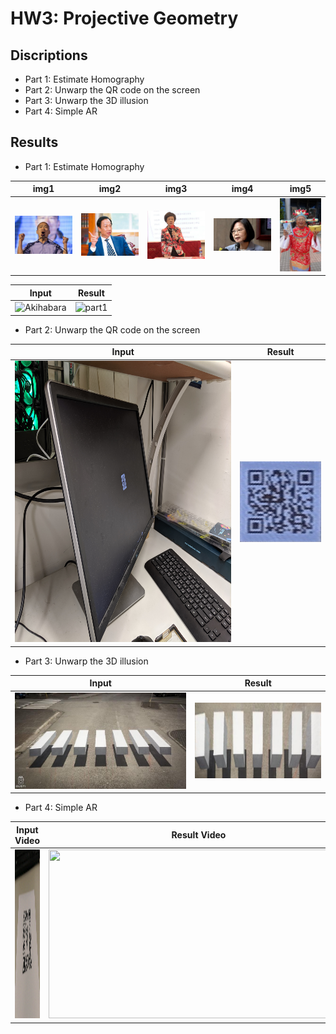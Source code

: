 # HW3: Projective Geometry
## Discriptions
* Part 1: Estimate Homography
* Part 2: Unwarp the QR code on the screen 
* Part 3: Unwarp the 3D illusion
* Part 4: Simple AR
## Results
* Part 1: Estimate Homography  
  
|    img1   |    img2   |   img3    |    img4   |   img5    |
| :-------: | :-------: | :-------: | :-------: | :-------: |
|![han](https://github.com/r09921135/acv/blob/master/hw3/input/han.jpg)|![kuo](https://github.com/r09921135/acv/blob/master/hw3/input/kuo.jpg)|![lu](https://github.com/r09921135/acv/blob/master/hw3/input/lu.jpeg)|![tsai](https://github.com/r09921135/acv/blob/master/hw3/input/tsai.jpg)|![haung](https://github.com/r09921135/acv/blob/master/hw3/input/haung.jpg)|

|  Input |   Result  |
| ------- | :-------: |
|![Akihabara](https://github.com/r09921135/acv/blob/master/hw3/input/Akihabara.jpg)|![part1](https://github.com/r09921135/acv/blob/master/hw3/part1.png)|
    
* Part 2: Unwarp the QR code on the screen

|  Input |  Result   |
| ------- | :-------: |
|<img src="https://github.com/r09921135/acv/blob/master/hw3/input/QR_code.jpg" width="600" height="450" />|![part2](https://github.com/r09921135/acv/blob/master/hw3/part2.png)| 
    
* Part 3: Unwarp the 3D illusion
   
|  Input |  Result   |
| ------- | :-------: |
|![crosswalk_front](https://github.com/r09921135/acv/blob/master/hw3/input/crosswalk_front.jpg)|![part3](https://github.com/r09921135/acv/blob/master/hw3/part3.png)| 

* Part 4: Simple AR
   
|  Input Video |  Result Video  |
| ------- | :-------: |
|<img src="https://github.com/r09921135/acv/blob/master/hw3/image/ar_marker.gif" width="480" height="270" />|<img src="https://github.com/r09921135/acv/blob/master/hw3/image/ar_video.gif" width="480" height="270" />|
